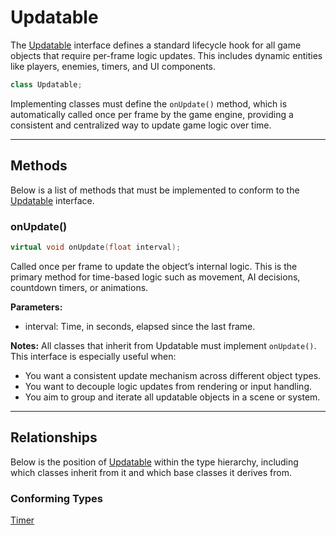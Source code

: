 # Updatable
The [Updatable](Updatable.md) interface defines a standard
lifecycle hook for all game objects that require per-frame logic updates.
This includes dynamic entities like players, enemies, timers, and UI components.

```c++
class Updatable;
```

Implementing classes must define the `onUpdate()` method,
which is automatically called once per frame by the game engine,
providing a consistent and centralized way to update game logic over time.

---

## Methods
Below is a list of methods that must be implemented to
conform to the [Updatable](Updatable.md) interface.

### onUpdate()

```c++
virtual void onUpdate(float interval);
```

Called once per frame to update the object’s internal logic.
This is the primary method for time-based logic such as movement,
AI decisions, countdown timers, or animations.

**Parameters:**

- interval: Time, in seconds, elapsed since the last frame.

**Notes:**
All classes that inherit from Updatable must implement `onUpdate()`.
This interface is especially useful when:
- You want a consistent update mechanism across different object types.
- You want to decouple logic updates from rendering or input handling.
- You aim to group and iterate all updatable objects in a scene or system.

---

## Relationships
Below is the position of [Updatable](Updatable.md)
within the type hierarchy, including which classes inherit
from it and which base classes it derives from.

### Conforming Types
[Timer](Timer.md)